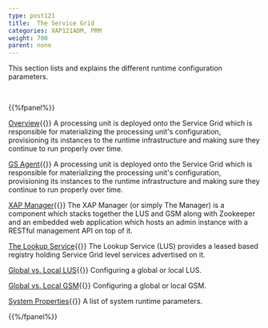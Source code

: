 ```yaml
---
type: post121
title:  The Service Grid
categories: XAP121ADM, PRM
weight: 700
parent: none
---
```


This section lists and explains the different runtime configuration parameters.

<br>

{{%fpanel%}}

[Overview](./service-grid.html){{<wbr>}}
A processing unit is deployed onto the Service Grid which is responsible for materializing the processing unit's configuration, provisioning its instances to the runtime infrastructure and making sure they continue to run properly over time.

[GS Agent](./the-runtime-environment.html){{<wbr>}}
A processing unit is deployed onto the Service Grid which is responsible for materializing the processing unit's configuration, provisioning its instances to the runtime infrastructure and making sure they continue to run properly over time.

[XAP Manager](./xap-manager.html){{<wbr>}}
The XAP Manager (or simply The Manager) is a component which stacks together the LUS and GSM along with Zookeeper and an embedded web application which hosts an admin instance with a RESTful management API on top of it.

[The Lookup Service](./the-lookup-service.html){{<wbr>}}
The Lookup Service (LUS) provides a leased based registry holding Service Grid level services advertised on it.

[Global vs. Local LUS](./lus-configuration.html){{<wbr>}}
Configuring a global or local LUS.

[Global vs. Local GSM](./gsm-configuration.html){{<wbr>}}
Configuring a global or local GSM.

[System Properties](./system-properties.html){{<wbr>}}
A list of system runtime parameters.

{{%/fpanel%}}



